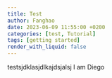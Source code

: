 ```yaml
---
title: Test
author: Fanghao
date: 2023-06-09 11:55:00 +0200
categories: [test, Tutorial]
tags: [getting started]
render_with_liquid: false
---
```


testsjdklasjdlkajdsjalsj
I am Diego
